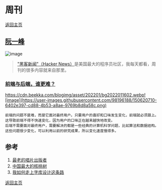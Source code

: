 # 周刊
[返回主页](/)

## [阮一峰](https://www.ruanyifeng.com/blog/)

![image](https://user-images.githubusercontent.com/98196188/150620642-67a364bf-5aba-4e93-83c1-39c22db635f1.png)
> ["黑客新闻"（Hacker News）](https://news.ycombinator.com/)是美国最大的程序员社区，我每天都看，周刊的很多内容就来自那里。


### [前端与后端，谁更难？](https://www.ruanyifeng.com/blog/2022/01/weekly-issue-193.html)

https://cdn.beekka.com/blogimg/asset/202201/bg2022011602.webp![image](https://user-images.githubusercontent.com/98196188/150620710-6402e397-cd88-4b53-a8ae-9769b8d8a58c.png)


```
前端的问题不是难，而是它面对最终用户。只要用户的喜好和口味发生变化，前端就必须跟上。
这导致前端不得不快速变化，因为用户的口味正在越来越快地改变。
后端不需要面对最终用户，需要解决的都是一些经典的计算机科学问题，比如算法和数据结构。这些问题很少变化，可以利用以前的研究成果，所以变化速度慢得多。
```


## 参考

1. [最老的唱片出版者](https://www.bbc.com/news/entertainment-arts-59986543) 
2. [中国最大的核桃树](https://mp.weixin.qq.com/s/QRiraXxdswb333H0ULA3ng)
3. [我如何走上字库设计这条路](https://mp.weixin.qq.com/s/hZ6KeQCFzyWbQw_J1fDjug)

[返回主页](/)
